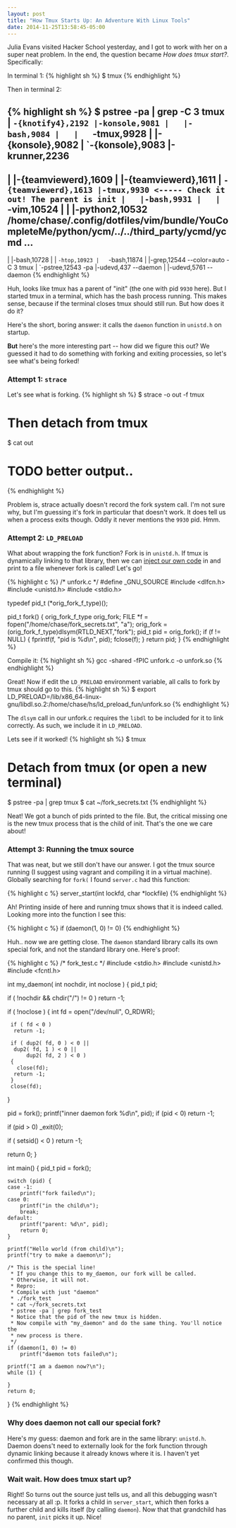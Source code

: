 ```yaml
---
layout: post
title: "How Tmux Starts Up: An Adventure With Linux Tools"
date: 2014-11-25T13:58:45-05:00
---
```


Julia Evans visited Hacker School yesterday, and I got to work with her on a super neat problem. In the end, the question became *How does tmux start?*. Specifically:


In terminal 1:
{% highlight sh %}
$ tmux
{% endhighlight %}

Then in terminal 2:

{% highlight sh %}
$ pstree -pa | grep -C 3 tmux
  |   `-{knotify4},2192
  |-konsole,9081
  |   |-bash,9084
  |   |   `-tmux,9928
  |   |-{konsole},9082
  |   `-{konsole},9083
  |-krunner,2236
--
  |   |-{teamviewerd},1609
  |   |-{teamviewerd},1611
  |   `-{teamviewerd},1613
  |-tmux,9930 <----- Check it out! The parent is init
  |   |-bash,9931
  |   |   `-vim,10524
  |   |       |-python2,10532 /home/chase/.config/dotfiles/vim/bundle/YouCompleteMe/python/ycm/../../third_party/ycmd/ycmd ...
--
  |   |-bash,10728
  |   |   `-htop,10923
  |   `-bash,11874
  |       |-grep,12544 --color=auto -C 3 tmux
  |       `-pstree,12543 -pa
  |-udevd,437 --daemon
  |   |-udevd,5761 --daemon
{% endhighlight %}

Huh, looks like tmux has a parent of "init" (the one with pid `9930` here). But I started tmux in a terminal, which has the bash process running. This makes sense, because if the terminal closes tmux should still run. But how does it do it?

Here's the short, boring answer: it calls the `daemon` function in `unistd.h` on startup.

**But** here's the more interesting part -- how did we figure this out? We guessed it had to do something with forking and exiting processies, so let's see what's being forked!

### Attempt 1: `strace`
Let's see what is forking.
{% highlight sh %}
$ strace -o out -f tmux
# Then detach from tmux
$ cat out
# TODO better output..
{% endhighlight %}

Problem is, strace actually doesn't record the fork system call. I'm not sure why, but I'm guessing it's fork in particular that doesn't work. It does tell us when a process exits though. Oddly it never mentions the `9930` pid. Hmm.

### Attempt 2: `LD_PRELOAD`
What about wrapping the fork function? Fork is in `unistd.h`. If tmux is dynamically linking to that library, then we can [inject our own code](http://rafalcieslak.wordpress.com/2013/04/02/dynamic-linker-tricks-using-ld_preload-to-cheat-inject-features-and-investigate-programs/) in and print to a file whenever fork is called! Let's go!

{% highlight c %}
/* unfork.c */
#define _GNU_SOURCE
#include <dlfcn.h>
#include <unistd.h>
#include <stdio.h>

typedef pid_t (*orig_fork_f_type)();

pid_t fork()
{
    orig_fork_f_type orig_fork;
    FILE *f = fopen("/home/chase/fork_secrets.txt", "a");
    orig_fork = (orig_fork_f_type)dlsym(RTLD_NEXT,"fork");
    pid_t pid = orig_fork();
    if (f != NULL) {
        fprintf(f, "pid is %d\n", pid);
        fclose(f);
    }
    return pid;
}
{% endhighlight %}

Compile it:
{% highlight sh %}
gcc -shared -fPIC unfork.c -o unfork.so
{% endhighlight %}


Great! Now if edit the `LD_PRELOAD` environment variable, all calls to fork by tmux should go to this.
{% highlight sh %}
$ export LD_PRELOAD=/lib/x86_64-linux-gnu/libdl.so.2:/home/chase/hs/ld_preload_fun/unfork.so
{% endhighlight %}

The `dlsym` call in our unfork.c requires the `libdl` to be included for it to link correctly. As such, we include it in `LD_PRELOAD`.

Lets see if it worked!
{% highlight sh %}
$ tmux
# Detach from tmux (or open a new terminal)
$ pstree -pa | grep tmux
$ cat ~/fork_secrets.txt
{% endhighlight %}

Neat! We got a bunch of pids printed to the file. But, the critical missing one is the new tmux process that is the child of init. That's the one we care about!

### Attempt 3: Running the tmux source
That was neat, but we still don't have our answer. I got the tmux source running (I suggest using vagrant and compiling it in a virtual machine). Globally searching for `fork(` I found `server.c` had this function:

{% highlight c %}
server_start(int lockfd, char *lockfile)
{% endhighlight %}

Ah! Printing inside of here and running tmux shows that it is indeed called. Looking more into the function I see this:

{% highlight c %}
	if (daemon(1, 0) != 0)
{% endhighlight %}

Huh.. now we are getting close. The `daemon` standard library calls its own special fork, and not the standard library one. Here's proof:

{% highlight c %}
/* fork_test.c */
#include <stdio.h>
#include <unistd.h>
#include <fcntl.h>
 
int my_daemon( int  nochdir, int  noclose )
{
   pid_t  pid;
 
   if ( !nochdir && chdir("/") != 0 )
       return -1;
   
   if ( !noclose )
   {
     int  fd = open("/dev/null", O_RDWR);
 
     if ( fd < 0 )
      return -1;
 
     if ( dup2( fd, 0 ) < 0 ||
      dup2( fd, 1 ) < 0 ||
          dup2( fd, 2 ) < 0 ) 
     {
       close(fd);
      return -1;
     }
     close(fd);
  }
  
   pid = fork();
   printf("inner daemon fork %d\n", pid);
   if (pid < 0)
    return -1;
 
   if (pid > 0)
    _exit(0);
 
   if ( setsid() < 0 )
     return -1;
 
   return 0;
}

int main()
{
    pid_t pid = fork();

    switch (pid) {
    case -1:
        printf("fork failed\n");
    case 0:
        printf("in the child\n");
        break;
    default:
        printf("parent: %d\n", pid);
        return 0;
    }

    printf("Hello world (from child)\n");
    printf("try to make a daemon\n");

    /* This is the special line!
     * If you change this to my_daemon, our fork will be called.
     * Otherwise, it will not.
     * Repro:
     * Compile with just "daemon"
     * ./fork_test
     * cat ~/fork_secrets.txt
     * pstree -pa | grep fork_test
     * Notice that the pid of the new tmux is hidden.
     * Now compile with "my_daemon" and do the same thing. You'll notice the
     * new process is there.
     */
    if (daemon(1, 0) != 0)
        printf("daemon tots failed\n");

    printf("I am a daemon now?\n");
    while (1) {

    }
    return 0;
}
{% endhighlight %}


### Why does daemon not call our special fork?
Here's my guess: daemon and fork are in the same library: `unistd.h`. Daemon doens't need to externally look for the fork function through dynamic linking because it already knows where it is. I haven't yet confirmed this though.

### Wait wait. How does tmux start up?
Right! So turns out the source just tells us, and all this debugging wasn't necessary at all :p. It forks a child in `server_start`, which then forks a further child and kills itself (by calling `daemon`). Now that that grandchild has no parent, `init` picks it up. Nice!
